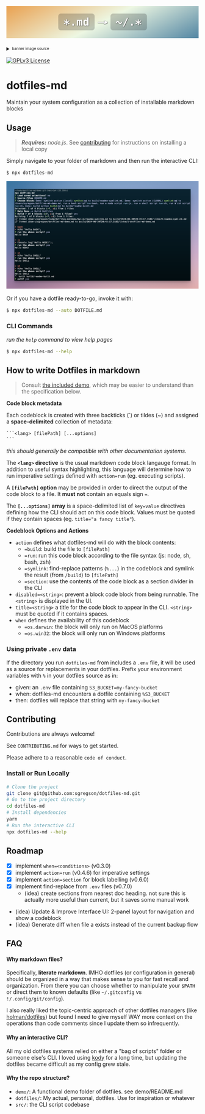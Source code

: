 ![a logo illustrating an arrow from a glob of markdown to a glob of dotfiles](./docs/banner.png)

<details><summary><sup><sub>banner image source</sub></sup></summary>
  
  ```html title="logo" disable=true
  <div style="height:3em;aspect-ratio: 6/1;font-size:3.6rem;font-weight:bold;background:linear-gradient(-0.075turn,#3f87a6,#ebf8e1,#f69d3c);color:white;text-shadow:1px 1px 3px black;display:grid;place-items:center;margin:2em 0">
    <div>
      <code style="background-color: rgba(0,0,0,.2);padding:.2em .5em;border-radius:.25em">*.md</code>
      →
      <code style="background-color: rgba(0,0,0,.2);padding:.2em .5em;border-radius:.25em">~/.*</code>
    </div>
  </div>
  ```

</details>


[![GPLv3 License](https://img.shields.io/badge/License-GPL%20v3-yellow.svg)](https://opensource.org/licenses/)

# dotfiles-md

Maintain your system configuration as a collection of installable markdown blocks

## Usage
> _**Requires:** node.js_. See [contributing] for instructions on installing a local copy

Simply navigate to your folder of markdown and then run the interactive CLI:

```sh title="run the program" disabled=true
$ npx dotfiles-md
```

![running the demo](./docs/demo_screenshot.png)

Or if you have a dotfile ready-to-go, invoke it with:

```sh title="invoke a dotfile" disabled=true
$ npx dotfiles-md --auto DOTFILE.md
```

[contributing]: #contributing

### CLI Commands

_run the `help` command to view help pages_

```sh disabled=true
$ npx dotfiles-md --help
```

## How to write Dotfiles in markdown

> Consult [the included demo](./demo/README.md), which may be easier to understand than the specification below.

**Code block metadata**

Each codeblock is created with three backticks (`) or tildes (~) and assigned a **space-delimited** collection of metadata:

    ```<lang> [filePath] [...options]
    ```

_this should generally be compatible with other documentation systems._

The **`<lang>` directive** is the usual markdown code block langauge format. In addition to useful syntax highlighting, this language will determine how to run imperative settings defined with `action=run` (eg. executing scripts).

A **`[filePath]` option** may be provided in order to direct the output of the code block to a file. It **must not** contain an equals sign `=`.

The **`[...options]` array** is a space-delimited list of `key=value` directives defining how the CLI should act on this code block. Values must be quoted if they contain spaces (eg. `title="a fancy title"`).

**Codeblock Options and Actions**

- `action` defines what dotfiles-md will do with the block contents:
  - `=build`: build the file to `[filePath]`
  - `=run`: run this code block according to the file syntax (js: node, sh, bash, zsh)
  - `=symlink`: find-replace patterns (`%...`) in the codeblock and symlink the result (from `/build`) to `[filePath]`
  - `=section`: use the contents of the code block as a section divider in the CLI
- `disabled=<string>`: prevent a block code block from being runnable. The `<string>` is displayed in the UI.
- `title=<string>` a title for the code block to appear in the CLI. `<string>` must be quoted if it contains spaces.
- `when` defines the availability of this codeblock
  - `=os.darwin`: the block will only run on MacOS platforms
  - `=os.win32`: the block will only run on Windows platforms

### Using private `.env` data

If the directory you run `dotfiles-md` from includes a `.env` file, it will be used as a source for replacements in your dotfiles. Prefix your environment variables with `%` in your dotfiles source as in:

* given: an `.env` file containing `S3_BUCKET=my-fancy-bucket`
* when: dotfiles-md encounters a dotfile containing `%S3_BUCKET`
* then: dotfiles will replace that string with `my-fancy-bucket`

## Contributing

Contributions are always welcome!

See `CONTRIBUTING.md` for ways to get started.

Please adhere to a reasonable `code of conduct`.

### Install or Run Locally

```sh action=run title="install and run dotfiles-md" disable=true
# Clone the project
git clone git@github.com:sgregson/dotfiles-md.git
# Go to the project directory
cd dotfiles-md
# Install dependencies
yarn
# Run the interactive CLI
npx dotfiles-md --help
```

## Roadmap

- [x] implement `when=<conditions>` (v0.3.0)
- [x] implement `action=run` (v0.4.6) for imperative settings
- [x] implement `action=section` for block labelling (v0.6.0)
- [x] implement find-replace from `.env` files (v0.7.0)
  - (idea) create sections from nearest doc heading. not sure this is actually more useful than current, but it saves some manual work
- (idea) Update & Improve Interface UI: 2-panel layout for navigation and show a codeblock
- (idea) Generate diff when file a exists instead of the current backup flow

## FAQ

#### Why markdown files?

Specifically, **literate markdown**. IMHO dotfiles (or configuration in general) should be organized in a way that makes sense to you for fast recall and organization. From there you can choose whether to manipulate your `$PATH` or direct them to known defaults (like `~/.gitconfig` vs `!/.config/git/config`).

I also really liked the topic-centric approach of other dotfiles managers (like [holman/dotfiles](https://github.com/holman/dotfiles)) but found I need to give myself WAY more context on the operations than code comments since I update them so infrequently.

#### Why an interactive CLI?

All my old dotfiles systems relied on either a "bag of scripts" folder or someone else's CLI. I loved using [kody](https://github.com/jh3y/kody) for a long time, but updating the dotfiles became difficult as my config grew stale.

#### Why the repo structure?

- `demo/`: A functional demo folder of dotfiles. see demo/README.md
- `dotfiles/`: My actual, personal, dotfiles. Use for inspiration or whatever
- `src/`: the CLI script codebase
